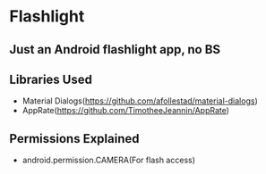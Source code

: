 # Flashlight
Just an Android flashlight app, no BS
--------------

## Libraries Used
* Material Dialogs(https://github.com/afollestad/material-dialogs)
* AppRate(https://github.com/TimotheeJeannin/AppRate)

## Permissions Explained
* android.permission.CAMERA(For flash access)
